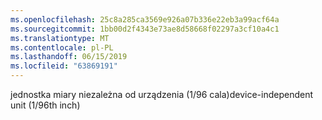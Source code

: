 ```yaml
---
ms.openlocfilehash: 25c8a285ca3569e926a07b336e22eb3a99acf64a
ms.sourcegitcommit: 1bb00d2f4343e73ae8d58668f02297a3cf10a4c1
ms.translationtype: MT
ms.contentlocale: pl-PL
ms.lasthandoff: 06/15/2019
ms.locfileid: "63869191"
---
```

<span data-ttu-id="f6d99-101">jednostka miary niezależna od urządzenia (1/96 cala)</span><span class="sxs-lookup"><span data-stu-id="f6d99-101">device-independent unit (1/96th inch)</span></span>